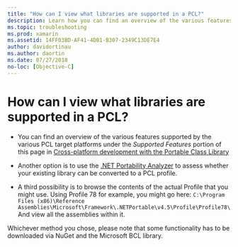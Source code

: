```yaml
---
title: "How can I view what libraries are supported in a PCL?"
description: Learn how you can find an overview of the various features supported by the various PCL target platforms.
ms.topic: troubleshooting
ms.prod: xamarin
ms.assetid: 14FF03BD-AF41-4DB1-B307-2349C13DE7E4
author: davidortinau
ms.author: daortin
ms.date: 07/27/2018
no-loc: [Objective-C]
---
```


# How can I view what libraries are supported in a PCL?

- You can find an overview of the various features supported by the various PCL target platforms under the *Supported Features* portion of this page in [Cross-platform development with the Portable Class Library](/dotnet/standard/cross-platform/cross-platform-development-with-the-portable-class-library)

- Another option is to use the [.NET Portability Analyzer](https://visualstudiogallery.msdn.microsoft.com/1177943e-cfb7-4822-a8a6-e56c7905292b) to assess whether your existing library can be converted to a PCL profile.

- A third possibility is to browse the contents of the actual Profile that you might use. Using Profile 78 for example, you might go here:
    `C:\Program Files (x86)\Reference Assemblies\Microsoft\Framework\.NETPortable\v4.5\Profile\Profile78\` And view all the assemblies within it.

Whichever method you chose, please note that some functionality has to be downloaded via NuGet and the Microsoft BCL library.
